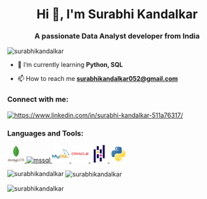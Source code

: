 <h1 align="center">Hi 👋, I'm Surabhi Kandalkar</h1>
<h3 align="center">A passionate Data Analyst developer from India</h3>

<p align="left"> <img src="https://komarev.com/ghpvc/?username=surabhikandalkar&label=Profile%20views&color=0e75b6&style=flat" alt="surabhikandalkar" /> </p>

- 🌱 I’m currently learning **Python, SQL**

- 📫 How to reach me **surabhikandalkar052@gmail.com**

<h3 align="left">Connect with me:</h3>
<p align="left">
<a href="https://linkedin.com/in/https://www.linkedin.com/in/surabhi-kandalkar-511a76317/" target="blank"><img align="center" src="https://raw.githubusercontent.com/rahuldkjain/github-profile-readme-generator/master/src/images/icons/Social/linked-in-alt.svg" alt="https://www.linkedin.com/in/surabhi-kandalkar-511a76317/" height="30" width="40" /></a>
</p>

<h3 align="left">Languages and Tools:</h3>
<p align="left"> <a href="https://www.mongodb.com/" target="_blank" rel="noreferrer"> <img src="https://raw.githubusercontent.com/devicons/devicon/master/icons/mongodb/mongodb-original-wordmark.svg" alt="mongodb" width="40" height="40"/> </a> <a href="https://www.microsoft.com/en-us/sql-server" target="_blank" rel="noreferrer"> <img src="https://www.svgrepo.com/show/303229/microsoft-sql-server-logo.svg" alt="mssql" width="40" height="40"/> </a> <a href="https://www.mysql.com/" target="_blank" rel="noreferrer"> <img src="https://raw.githubusercontent.com/devicons/devicon/master/icons/mysql/mysql-original-wordmark.svg" alt="mysql" width="40" height="40"/> </a> <a href="https://www.oracle.com/" target="_blank" rel="noreferrer"> <img src="https://raw.githubusercontent.com/devicons/devicon/master/icons/oracle/oracle-original.svg" alt="oracle" width="40" height="40"/> </a> <a href="https://pandas.pydata.org/" target="_blank" rel="noreferrer"> <img src="https://raw.githubusercontent.com/devicons/devicon/2ae2a900d2f041da66e950e4d48052658d850630/icons/pandas/pandas-original.svg" alt="pandas" width="40" height="40"/> </a> <a href="https://www.python.org" target="_blank" rel="noreferrer"> <img src="https://raw.githubusercontent.com/devicons/devicon/master/icons/python/python-original.svg" alt="python" width="40" height="40"/> </a> </p>

<p><img align="left" src="https://github-readme-stats.vercel.app/api/top-langs?username=surabhikandalkar&show_icons=true&locale=en&layout=compact" alt="surabhikandalkar" /></p>

<p>&nbsp;<img align="center" src="https://github-readme-stats.vercel.app/api?username=surabhikandalkar&show_icons=true&locale=en" alt="surabhikandalkar" /></p>

<p><img align="center" src="https://github-readme-streak-stats.herokuapp.com/?user=surabhikandalkar&" alt="surabhikandalkar" /></p>
